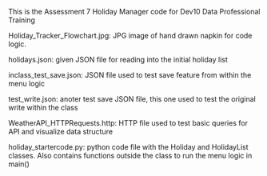 This is the Assessment 7 Holiday Manager code for Dev10 Data Professional Training

Holiday_Tracker_Flowchart.jpg: JPG image of hand drawn napkin for code logic.

holidays.json: given JSON file for reading into the initial holiday list

inclass_test_save.json: JSON file used to test save feature from within the menu logic

test_write.json: anoter test save JSON file, this one used to test the original write within the class

WeatherAPI_HTTPRequests.http: HTTP file used to test basic queries for API and visualize data structure

holiday_startercode.py: python code file with the Holiday and HolidayList classes. Also contains functions outside the class to run the menu logic in main()
